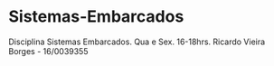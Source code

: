 # Sistemas-Embarcados
Disciplina Sistemas Embarcados. Qua e Sex. 16-18hrs. Ricardo Vieira Borges - 16/0039355
